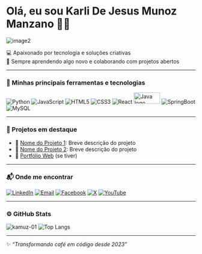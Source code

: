 #  Olá, eu sou Karli De Jesus Munoz Manzano 🧑‍💻
![image2](https://github.com/user-attachments/assets/d8422e31-2fcf-435d-aeda-e06ef0ca6dec)


💻 Apaixonado por tecnologia e soluções criativas  
🚀 Sempre aprendendo algo novo e colaborando com projetos abertos

---

### 🧰 Minhas principais ferramentas e tecnologias

![Python](https://img.shields.io/badge/Python-3776AB?style=for-the-badge&logo=python&logoColor=white)
![JavaScript](https://img.shields.io/badge/JavaScript-F7DF1E?style=for-the-badge&logo=javascript&logoColor=black)
![HTML5](https://img.shields.io/badge/HTML5-E34F26?style=for-the-badge&logo=html5&logoColor=white)
![CSS3](https://img.shields.io/badge/CSS3-1572B6?style=for-the-badge&logo=css3&logoColor=white)
![React](https://img.shields.io/badge/React-20232A?style=for-the-badge&logo=react&logoColor=61DAFB)
<img src="https://www.vectorlogo.zone/logos/java/java-ar21.svg" alt="Java logo" width="70" height="30"/>
![SpringBoot](https://img.shields.io/badge/SpringBoot-6DB33F?style=for-the-badge&logo=springboot&logoColor=white)
![MySQL](https://img.shields.io/badge/MySQL-00000F?style=for-the-badge&logo=mysql&logoColor=white)

---

### 📌 Projetos em destaque

- 🔗 [Nome do Projeto 1](https://github.com/seuusuario/projeto1): Breve descrição do projeto
- 🔗 [Nome do Projeto 2](https://github.com/seuusuario/projeto2): Breve descrição do projeto
- 🔗 [Portfólio Web](https://seuportifolio.com) (se tiver)

---

### 📬 Onde me encontrar

[![LinkedIn](https://img.shields.io/badge/-LinkedIn-0A66C2?style=for-the-badge&logo=linkedin&logoColor=white)](https://linkedin.com/in/seulinkedin)
[![Email](https://img.shields.io/badge/-Email-EA4335?style=for-the-badge&logo=gmail&logoColor=white)](mailto:seuemail@gmail.com)
[![Facebook](https://img.shields.io/badge/-Facebook-1877F2?style=for-the-badge&logo=facebook&logoColor=white)](https://facebook.com/seufacebook)
[![X](https://img.shields.io/badge/-X-000000?style=for-the-badge&logo=x&logoColor=white)](https://x.com/seux)
[![YouTube](https://img.shields.io/badge/-YouTube-FF0000?style=for-the-badge&logo=youtube&logoColor=white)](https://youtube.com/seuyoutube)


---

### ⚙️ GitHub Stats

![kamuz-01](https://github-readme-stats.vercel.app/api?username=kamuz-01&show_icons=true&theme=tokyonight)
![Top Langs](https://github-readme-stats.vercel.app/api/top-langs/?username=kamuz-01&layout=compact&theme=tokyonight)

---

✨ _“Transformando café em código desde 2023”_

